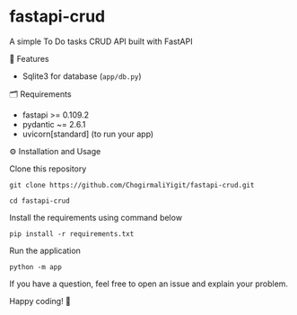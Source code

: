 # fastapi-crud
A simple To Do tasks CRUD API built with FastAPI


🌟 Features
- Sqlite3 for database (`app/db.py`)

🗂 Requirements
- fastapi >= 0.109.2
- pydantic ~= 2.6.1
- uvicorn[standard] (to run your app)

⚙️ Installation and Usage

Clone this repository
```shell
git clone https://github.com/ChogirmaliYigit/fastapi-crud.git
```
```shell
cd fastapi-crud
```

Install the requirements using command below
```shell
pip install -r requirements.txt
```

Run the application
```shell
python -m app
```

If you have a question, feel free to open an issue and explain your problem.

Happy coding! 🚀
